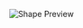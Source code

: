 
<p align="center">
  <img alt="Shape Preview" src="https://user-images.githubusercontent.com/3140656/57966323-d81d0280-7982-11e9-9d52-592bb5a560ee.png">
</p>
